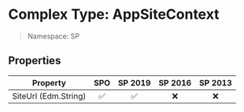 # Complex Type: AppSiteContext

> Namespace: SP

## Properties

Property | SPO | SP 2019 | SP 2016 | SP 2013
----------|:---:|:-------:|:-------:|:-------:
SiteUrl (Edm.String) | ✅ | ✅ | ❌ | ❌
